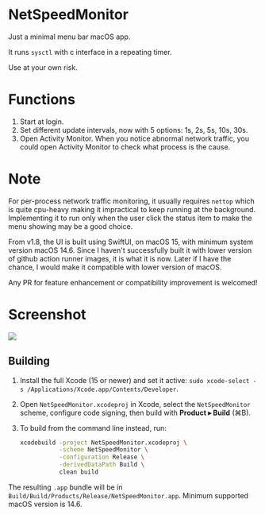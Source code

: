 # NetSpeedMonitor

Just a minimal menu bar macOS app.

It runs `sysctl` with c interface in a repeating timer.

Use at your own risk.

# Functions

1. Start at login.
2. Set different update intervals, now with 5 options: 1s, 2s, 5s, 10s, 30s.
3. Open Activity Monitor. When you notice abnormal network traffic, you could open Activity Monitor to check what process is the cause.

# Note

For per-process network traffic monitoring, it usually requires `nettop` which is quite cpu-heavy making it impractical to keep running at the background. Implementing it to run only when the user click the status item to make the menu showing may be a good choice.

From v1.8, the UI is built using SwiftUI, on macOS 15, with minimum system version macOS 14.6. Since I haven't successfully built it with lower version of github action runner images, it is what it is now. Later if I have the chance, I would make it compatible with lower version of macOS.

Any PR for feature enhancement or compatibility improvement is welcomed!

# Screenshot

![](./screenshot.png)

## Building

1. Install the full Xcode (15 or newer) and set it active: `sudo xcode-select -s /Applications/Xcode.app/Contents/Developer`.
2. Open `NetSpeedMonitor.xcodeproj` in Xcode, select the `NetSpeedMonitor` scheme, configure code signing, then build with **Product ▸ Build** (⌘B).
3. To build from the command line instead, run:

   ```bash
   xcodebuild -project NetSpeedMonitor.xcodeproj \
              -scheme NetSpeedMonitor \
              -configuration Release \
              -derivedDataPath Build \
              clean build
   ```

The resulting `.app` bundle will be in `Build/Build/Products/Release/NetSpeedMonitor.app`. Minimum supported macOS version is 14.6.
